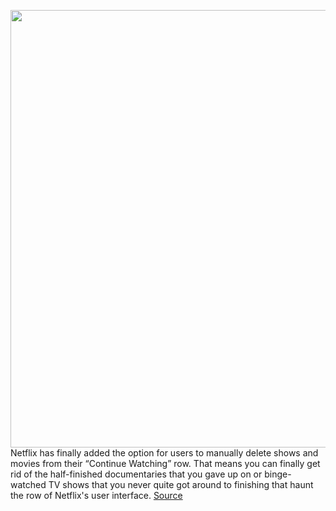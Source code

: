 <img src='https://cdn.vox-cdn.com/thumbor/QJXHG3hKeW_4Yf7iDfVynep3h9A=/0x0:1878x1016/1200x800/filters:focal(789x358:1089x658)/cdn.vox-cdn.com/uploads/chorus_image/image/70459139/Screen_Shot_2022_02_01_at_2.56.52_PM.0.png' width='700px' /><br/>
Netflix has finally added the option for users to manually delete shows and movies from their “Continue Watching” row. That means you can finally get rid of the half-finished documentaries that you gave up on or binge-watched TV shows that you never quite got around to finishing that haunt the row of Netflix's user interface.
<a href='https://www.theverge.com/2022/2/1/22912474/netflix-continue-watching-row-remove-tv-shows-movies-update'> Source <a/>